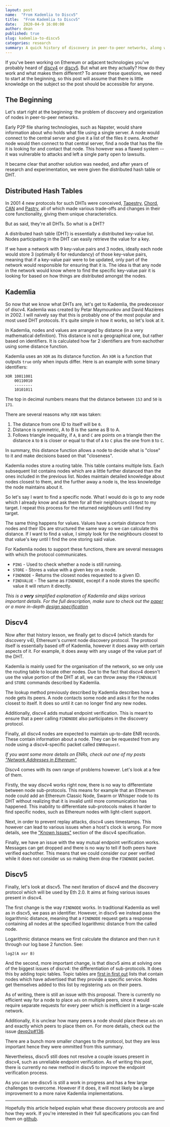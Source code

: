 ```yaml
---
layout: post
name:  "From Kademlia to Discv5"
title:  "From Kademlia to Discv5"
date:   2020-04-9 16:00:00
author: dean
published: true
slug: kademlia-to-discv5
categories: research
summary: A quick history of discovery in peer-to-peer networks, along with a look into discv4 and discv5, detailing what they are, how they work and where they differ.
---
```


If you've been working on Ethereum or adjacent technologies you've probably heard of [discv4](https://github.com/ethereum/devp2p/blob/master/discv4.md) or [discv5](https://github.com/ethereum/devp2p/blob/master/discv5/discv5.md). But what are they actually? How do they work and what makes them different? To answer these questions, we need to start at the beginning, so this post will assume that there is little knowledge on the subject so the post should be accessible for anyone.

## The Beginning

Let's start right at the beginning: the problem of discovery and organization of nodes in peer-to-peer networks.

Early P2P file sharing technologies, such as Napster, would share information about who holds what file using a single server. A node would connect to the central server and give it a list of the files it owns. Another node would then connect to that central server, find a node that has the file it is looking for and contact that node. This however was a flawed system -- it was vulnerable to attacks and left a single party open to lawsuits.

It became clear that another solution was needed, and after years of research and experimentation, we were given the distributed hash table or DHT.

## Distributed Hash Tables

In 2001 4 new protocols for such DHTs were conceived, [Tapestry](https://pdos.csail.mit.edu/~strib/docs/tapestry/tapestry_jsac03.pdf), [Chord](https://pdos.csail.mit.edu/papers/chord:sigcomm01/chord_sigcomm.pdf), [CAN](https://people.eecs.berkeley.edu/~sylvia/papers/cans.pdf) and [Pastry](http://rowstron.azurewebsites.net/PAST/pastry.pdf), all of which made various trade-offs and changes in their core functionality, giving them unique characteristics.

But as said, they're all DHTs. So what is a DHT?

A distributed hash table (DHT) is essentially a distributed key-value list. Nodes participating in the DHT can easily retrieve the value for a key.

If we have a network with 9 key-value pairs and 3 nodes, ideally each node would store 3 (optimally 6 for redundancy) of those key-value pairs, meaning that if a key-value pair were to be updated, only part of the network would responsible for ensuring that it is. The idea is that any node in the network would know where to find the specific key-value pair it is looking for based on how things are distributed amongst the nodes.

## Kademlia

So now that we know what DHTs are, let's get to Kademlia, the predecessor of discv4. Kademlia was created by Petar Maymounkov and David Mazières in 2002. I will naively say that this is probably one of the most popular and most used DHT protocols. It's quite simple in how it works, so let's look at it.

In Kademlia, nodes and values are arranged by distance (in a very mathematical definition). This distance is not a geographical one, but rather based on identifiers. It is calculated how far 2 identifiers are from eachother using some distance function.

Kademlia uses an `XOR` as its distance function. An `XOR` is a function that outputs `true` only when inputs differ. Here is an example with some binary identifiers:

```
XOR 10011001
    00110010
    --------
    10101011
```

The top in decimal numbers means that the distance between `153` and `50` is `171`.

There are several reasons why `XOR` was taken:
 1. The distance from one ID to itself will be `0`.
 2. Distance is symmetric, A to B is the same as B to A.
 3. Follows triangle inequality, if `A`, `B` and `C` are points on a triangle then the distance `A` to `B` is closer or equal to that of `A` to `C` plus the one from `B` to `C`.

In summary, this distance function allows a node to decide what is "close" to it and make decisions based on that "closeness".

Kademlia nodes store a routing table. This table contains multiple lists. Each subsequent list contains nodes which are a little further distanced than the ones included in the previous list. Nodes maintain detailed knowledge about nodes closest to them, and the further away a node is, the less knowledge the node maintains about it.

So let's say I want to find a specific node. What I would do is go to any node which I already know and ask them for all their neighbours closest to my target. I repeat this process for the returned neighbours until I find my target.

The same thing happens for values. Values have a certain distance from nodes and their IDs are structured the same way so we can calculate this distance. If I want to find a value, I simply look for the neighbours closest to that value's key until I find the one storing said value.

For Kademlia nodes to support these functions, there are several messages with which the protocol communicates.

- `PING` - Used to check whether a node is still running.
- `STORE` - Stores a value with a given key on a node.
- `FINDNODE` - Returns the closest nodes requested to a given ID.
- `FINDVALUE` - The same as `FINDNODE`, except if a node stores the specific value it will return it directly.

*This is a **very** simplified explanation of Kademlia and skips various important details. For the full description, make sure to check out the [paper](https://pdos.csail.mit.edu/~petar/papers/maymounkov-kademlia-lncs.pdf) or a more in-depth [design specification](http://xlattice.sourceforge.net/components/protocol/kademlia/specs.html)*

## Discv4

Now after that history lesson, we finally get to discv4 (which stands for discovery v4), Ethereum's current node discovery protocol. The protocol itself is essentially based off of Kademlia, however it does away with certain aspects of it. For example, it does away with any usage of the value part of the DHT. 

Kademlia is mainly used for the organisation of the network, so we only use the routing table to locate other nodes. Due to the fact that discv4 doesn't use the value portion of the DHT at all, we can throw away the `FINDVALUE` and `STORE` commands described by Kademlia.

The lookup method previously described by Kademlia describes how a node gets its peers. A node contacts some node and asks it for the nodes closest to itself. It does so until it can no longer find any new nodes.

Additionally, discv4 adds mutual endpoint verification. This is meant to ensure that a peer calling `FINDNODE` also participates in the discovery protocol.

Finally, all discv4 nodes are expected to maintain up-to-date ENR records. These contain information about a node. They can be requested from any node using a discv4-specific packet called `ENRRequest`.

*If you want some more details on ENRs, check out one of my posts ["Network Addresses in Ethereum"](https://dean.eigenmann.me/blog/2020/01/21/network-addresses-in-ethereum/)*

Discv4 comes with its own range of problems however. Let's look at a few of them.

Firstly, the way discv4 works right now, there is no way to differentiate between node sub-protocols. This means for example that an Ethereum node could add an Ethereum Classic Node, Swarm or Whisper node to its DHT without realizing that it is invalid until more communication has happened. This inability to differentiate sub-protocols makes it harder to find specific nodes, such as Ethereum nodes with light-client support.

Next, in order to prevent replay attacks, discv4 uses timestamps. This however can lead to various issues when a host's clock is wrong. For more details, see the ["Known Issues"](https://github.com/ethereum/devp2p/blob/master/discv4.md#known-issues-in-the-current-version) section of the discv4 specification.

Finally, we have an issue with the way mutual endpoint verification works. Messages can get dropped and there is no way to tell if both peers have verified eachother. This means that we could consider our peer verified while it does not consider us so making them drop the `FINDNODE` packet.

## Discv5

Finally, let's look at discv5. The next iteration of discv4 and the discovery protocol which will be used by Eth 2.0. It aims at fixing various issues present in discv4.

The first change is the way `FINDNODE` works. In traditional Kademlia as well as in discv5, we pass an identifier. However, in discv5 we instead pass the logarithmic distance, meaning that a `FINDNODE` request gets a response containing all nodes at the specified logarithmic distance from the called node.

Logarithmic distance means we first calculate the distance and then run it through our log base 2 function. See:

```
log2(A xor B)
```

And the second, more important change, is that discv5 aims at solving one of the biggest issues of discv4: the differentiation of sub-protocols. It does this by adding topic tables. Topic tables are [first in first out](https://en.wikipedia.org/wiki/FIFO_(computing_and_electronics)) lists that contain nodes which have advertised that they provide a specific service. Nodes get themselves added to this list by registering `ads` on their peers. 

As of writing, there is still an issue with this proposal. There is currently no efficient way for a node to place `ads` on multiple peers, since it would require separate requests for every peer which is inefficient in a large-scale network.

Additionally, it is unclear how many peers a node should place these `ads` on and exactly which peers to place them on. For more details, check out the issue [devp2p#136](https://github.com/ethereum/devp2p/issues/136).

There are a bunch more smaller changes to the protocol, but they are less important hence they were ommitted from this summary.

Nevertheless, discv5 still does not resolve a couple issues present in discv4, such as unreliable endpoint verification. As of writing this post, there is currently no new method in discv5 to improve the endpoint verification process.

As you can see discv5 is still a work in progress and has a few large challenges to overcome. However if it does, it will most likely be a large improvement to a more naive Kademlia implementations.

---

Hopefully this article helped explain what these discovery protocols are and how they work. If you're interested in their full specifications you can find them on [github](https://github.com/ethereum/devp2p).

